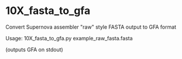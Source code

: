 # 10X_fasta_to_gfa

Convert Supernova assembler "raw" style FASTA output to GFA format

Usage:
10X_fasta_to_gfa.py example_raw_fasta.fasta 

(outputs GFA on stdout)
